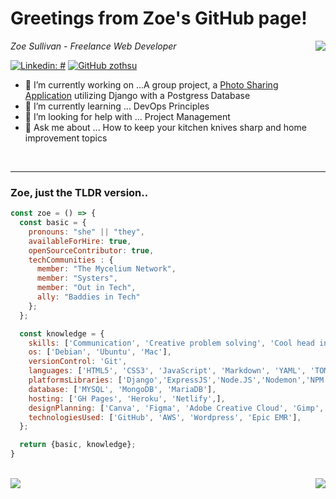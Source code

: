 <!-- 
**zothsu/zothsu** is a ✨ _special_ ✨ repository because its `README.md` (this file) appears on your GitHub profile. <img src="https://media.giphy.com/media/VgCDAzcKvsR6OM0uWg/giphy.gif" width="50"> 
-->

<h1>Greetings from Zoe's GitHub page!</h1>
<img align='right' src='https://media.giphy.com/media/L1R1tvI9svkIWwpVYr/giphy.gif'>
</p>

<p><em>Zoe Sullivan - Freelance Web Developer</em></p>


[![Linkedin: #](https://img.shields.io/badge/-zothsu-blue?style=flat-square&logo=Linkedin&logoColor=white&link=https://www.linkedin.com/in/zothsu/)](https://www.linkedin.com/in/zoetsullivan/)
[![GitHub zothsu](https://img.shields.io/github/followers/zothsu?label=follow&style=social)](https://github.com/zothsu)


- 🔭 I’m currently working on ...A group project, a [Photo Sharing Application](https://github.com/tomit4/django_with_postgres) utilizing Django with a Postgress Database
- 🌱 I’m currently learning ... DevOps Principles 
- 🤔 I’m looking for help with ... Project Management
- 💬 Ask me about ... How to keep your kitchen knives sharp and home improvement topics

 <br/> 

---

###  Zoe, just the TLDR version..  

```js
const zoe = () => {
  const basic = {
    pronouns: "she" || "they",
    availableForHire: true,
    openSourceContributor: true,
    techCommunities : {
      member: "The Mycelium Network",
      member: "Systers",
      member: "Out in Tech",
      ally: "Baddies in Tech"
    };
  };

  const knowledge = {
    skills: ['Communication', 'Creative problem solving', 'Cool head in hot situations'],
    os: ['Debian', 'Ubuntu', 'Mac'],
    versionControl: 'Git',
    languages: ['HTML5', 'CSS3', 'JavaScript', 'Markdown', 'YAML', 'TOML', 'Python', 'Shell Script', 'Lua'],
    platformsLibraries: ['Django','ExpressJS','Node.JS','Nodemon','NPM','React'],
    database: ['MYSQL', 'MongoDB', 'MariaDB'],
    hosting: ['GH Pages', 'Heroku', 'Netlify',],
    designPlanning: ['Canva', 'Figma', 'Adobe Creative Cloud', 'Gimp', 'InkScape', 'Trello'],
    technologiesUsed: ['GitHub', 'AWS', 'Wordpress', 'Epic EMR'],
  };

  return {basic, knowledge};
}
```
<br/>

<img align='right' src='https://github-readme-stats.vercel.app/api?username=zothsu&theme=dark&hide_border=false&include_all_commits=false&count_private=false'>


<img align='left' src='https://github-readme-stats.vercel.app/api/top-langs/?username=zothsu&theme=dark&hide_border=false&include_all_commits=false&count_private=false&layout=compact'>

